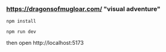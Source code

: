 ### https://dragonsofmugloar.com/ "visual adventure"

`npm install`

`npm run dev`

then open http://localhost:5173
